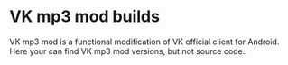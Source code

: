 VK mp3 mod builds
===================

VK mp3 mod is a functional modification of VK official client for Android.
Here your can find VK mp3 mod versions, but not source code.
